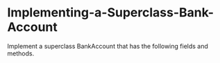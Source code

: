 # Implementing-a-Superclass-Bank-Account
Implement a superclass BankAccount that has the following fields and methods.
